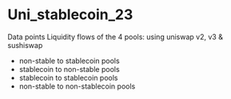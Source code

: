 # Uni_stablecoin_23

Data points
Liquidity flows of the 4 pools: using uniswap v2, v3 & sushiswap
- non-stable to stablecoin pools
- stablecoin to non-stable pools
- stablecoin to stablecoin pools
- non-stable to non-stablecoin pools

